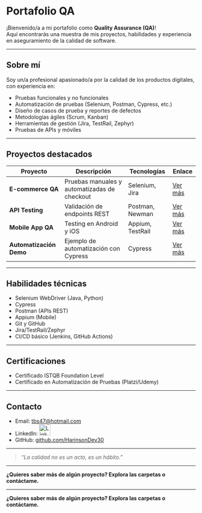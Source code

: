 # Portafolio QA

¡Bienvenido/a a mi portafolio como **Quality Assurance (QA)**!  
Aquí encontrarás una muestra de mis proyectos, habilidades y experiencia en aseguramiento de la calidad de software.

---

## Sobre mí

Soy un/a profesional apasionado/a por la calidad de los productos digitales, con experiencia en:

- Pruebas funcionales y no funcionales
- Automatización de pruebas (Selenium, Postman, Cypress, etc.)
- Diseño de casos de prueba y reportes de defectos
- Metodologías ágiles (Scrum, Kanban)
- Herramientas de gestión (Jira, TestRail, Zephyr)
- Pruebas de APIs y móviles

---

## Proyectos destacados

| Proyecto            | Descripción                                   | Tecnologías         | Enlace        |
|---------------------|-----------------------------------------------|---------------------|--------------|
| **E-commerce QA**   | Pruebas manuales y automatizadas de checkout  | Selenium, Jira      | [Ver más](./ecommerce-qa) |
| **API Testing**     | Validación de endpoints REST                  | Postman, Newman     | [Ver más](./api-testing)  |
| **Mobile App QA**   | Testing en Android y iOS                      | Appium, TestRail    | [Ver más](./mobile-app-qa) |
| **Automatización Demo** | Ejemplo de automatización con Cypress      | Cypress             | [Ver más](./cypress-demo) |

---

## Habilidades técnicas

- Selenium WebDriver (Java, Python)
- Cypress
- Postman (APIs REST)
- Appium (Mobile)
- Git y GitHub
- Jira/TestRail/Zephyr
- CI/CD básico (Jenkins, GitHub Actions)

---

## Certificaciones

- Certificado ISTQB Foundation Level
- Certificado en Automatización de Pruebas (Platzi/Udemy)

---

## Contacto

- Email: tbs47@hotmail.com
- LinkedIn: [<img src="https://cdn.jsdelivr.net/gh/devicons/devicon/icons/linkedin/linkedin-original.svg" alt="LinkedIn" width="30"/>](https://www.linkedin.com/in/harinson-palacios-renteria-698965118/)
- GitHub: [github.com/HarinsonDev30](https://github.com/HarinsonDev30)

---

> _“La calidad no es un acto, es un hábito.”_

---

**¿Quieres saber más de algún proyecto? Explora las carpetas o contáctame.**


---

**¿Quieres saber más de algún proyecto? Explora las carpetas o contáctame.**
